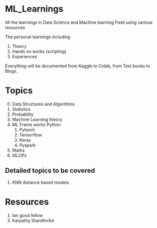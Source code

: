 # ML_Learnings
All the learnings in Data Science and Machine learning Field using various resources 

The personal learnings including
1. Theory
2. Hands on works (scripting)
3. Experiences

Everything will be documented from Kaggle to Colab, from Text books to Blogs.
# Topics
0. Data Structures and Algorithms
1. Statistics
2. Probability
3. Machine Learning theory
4. ML Frame works Python
    1. Pytorch
    2. Tensorflow
    3. Keras
    4. Pyspark
5. Maths
6. MLOPs

## Detailed topics to be covered
1.  KNN distance based models

# Resources
1. Ian good fellow
2. Karpathy Standforbd